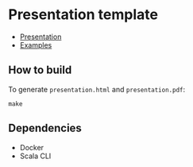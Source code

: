 # Presentation template

- [Presentation](https://mbovel.github.io/scalacon-typelevel-operations/presentation)
- [Examples](https://github.com/mbovel/scalacon-typelevel-operations/tree/main/examples)

## How to build

To generate `presentation.html` and `presentation.pdf`:

```
make
```

## Dependencies

- Docker
- Scala CLI
